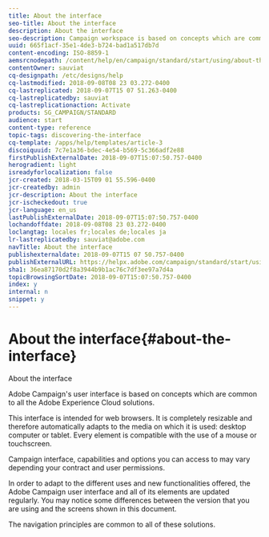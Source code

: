 ```yaml
---
title: About the interface
seo-title: About the interface
description: About the interface
seo-description: Campaign workspace is based on concepts which are common to all the Adobe Experience Cloud solutions..
uuid: 665f1acf-35e1-4de3-b724-bad1a517db7d
content-encoding: ISO-8859-1
aemsrcnodepath: /content/help/en/campaign/standard/start/using/about-the-interface
contentOwner: sauviat
cq-designpath: /etc/designs/help
cq-lastmodified: 2018-09-08T08 23 03.272-0400
cq-lastreplicated: 2018-09-07T15 07 51.263-0400
cq-lastreplicatedby: sauviat
cq-lastreplicationaction: Activate
products: SG_CAMPAIGN/STANDARD
audience: start
content-type: reference
topic-tags: discovering-the-interface
cq-template: /apps/help/templates/article-3
discoiquuid: 7c7e1a36-bdec-4e54-b569-5c366adf2e88
firstPublishExternalDate: 2018-09-07T15:07:50.757-0400
herogradient: light
isreadyforlocalization: false
jcr-created: 2018-03-15T09 01 55.596-0400
jcr-createdby: admin
jcr-description: About the interface
jcr-ischeckedout: true
jcr-language: en_us
lastPublishExternalDate: 2018-09-07T15:07:50.757-0400
lochandoffdate: 2018-09-08T08 23 03.272-0400
loclangtag: locales fr;locales de;locales ja
lr-lastreplicatedby: sauviat@adobe.com
navTitle: About the interface
publishexternaldate: 2018-09-07T15 07 50.757-0400
publishExternalURL: https://helpx.adobe.com/campaign/standard/start/using/about-the-interface.html
sha1: 36ea87170d2f8a3944b9b1ac76c7df3ee97a7d4a
topicBrowsingSortDate: 2018-09-07T15:07:50.757-0400
index: y
internal: n
snippet: y
---
```


# About the interface{#about-the-interface}

About the interface

Adobe Campaign's user interface is based on concepts which are common to all the Adobe Experience Cloud solutions.

This interface is intended for web browsers. It is completely resizable and therefore automatically adapts to the media on which it is used: desktop computer or tablet. Every element is compatible with the use of a mouse or touchscreen.

Campaign interface, capabilities and options you can access to may vary depending your contract and user permissions.

In order to adapt to the different uses and new functionalities offered, the Adobe Campaign user interface and all of its elements are updated regularly. You may notice some differences between the version that you are using and the screens shown in this document.

The navigation principles are common to all of these solutions.
